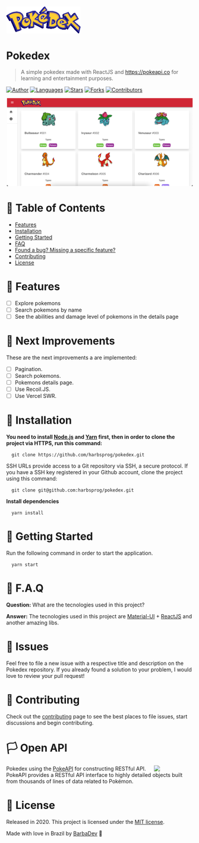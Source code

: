 <p align="left">
   <img src=".github/images/logo.webp" width="200"/>
</p>

# Pokedex

> A simple pokedex made with ReactJS and https://pokeapi.co for learning and entertainment purposes.

[![Author](https://img.shields.io/badge/author-Barbadev-DB3D44?style=flat-square)](https://github.com/devbarba)
[![Languages](https://img.shields.io/github/languages/count/DevBarba/pokedex?color=%DB3D44&style=flat-square)](#)
[![Stars](https://img.shields.io/github/stars/DevBarba/pokedex?color=DB3D44&style=flat-square)](https://github.com/DevBarba/pokedex/stargazers)
[![Forks](https://img.shields.io/github/forks/DevBarba/pokedex?color=%DB3D44&style=flat-square)](https://github.com/DevBarba/pokedex/network/members)
[![Contributors](https://img.shields.io/github/contributors/DevBarba/pokedex?color=DB3D44&style=flat-square)](https://github.com/DevBarba/pokedex/graphs/contributors)

<p align="center">
   <img src=".github/images/pokedex-1.png" width="500"/>
</p>

# :pushpin: Table of Contents

- [Features](#rocket-features)
- [Installation](#construction_worker-installation)
- [Getting Started](#runner-getting-started)
- [FAQ](#postbox-faq)
- [Found a bug? Missing a specific feature?](#bug-issues)
- [Contributing](#tada-contributing)
- [License](#closed_book-license)

# :rocket: Features

- [ ] Explore pokemons
- [ ] Search pokemons by name
- [ ] See the abilities and damage level of pokemons in the details page

# :dart: Next Improvements

These are the next improvements a are implemented:
- [ ] Pagination.
- [ ] Search pokemons.
- [ ] Pokemons details page.
- [ ] Use Recoil.JS.
- [ ] Use Vercel SWR.

# :construction_worker: Installation

**You need to install [Node.js](https://pt-br.reactjs.org/) and [Yarn](https://yarnpkg.com/) first, then in order to clone the project via HTTPS, run this command:**

```
  git clone https://github.com/harbsprog/pokedex.git
```

SSH URLs provide access to a Git repository via SSH, a secure protocol. If you have a SSH key registered in your Github account, clone the project using this command:

```
  git clone git@github.com:harbsprog/pokedex.git
```

**Install dependencies**

```
  yarn install
```

# :runner: Getting Started

Run the following command in order to start the application.

```
  yarn start
```

# :postbox: F.A.Q

**Question:** What are the tecnologies used in this project?

**Answer:** The tecnologies used in this project are [Material-UI](https://material-ui.com/components/drawers/) + [ReactJS](https://reactjs.org/) and another amazing libs.

# :bug: Issues

Feel free to file a new issue with a respective title and description on the Pokedex repository. If you already found a solution to your problem, I would love to review your pull request!

# :tada: Contributing

Check out the [contributing](https://github.com/harbsprog/pokedex/blob/master/CONTRIBUTING.md) page to see the best places to file issues, start discussions and begin contributing.

# :white_flag: Open API

<img src="https://user-images.githubusercontent.com/24237865/83422649-d1b1d980-a464-11ea-8c91-a24fdf89cd6b.png" align="right" width="21%"/>

Pokedex using the [PokeAPI](https://pokeapi.co/) for constructing RESTful API.<br>
PokeAPI provides a RESTful API interface to highly detailed objects built from thousands of lines of data related to Pokémon.

# :closed_book: License

Released in 2020.
This project is licensed under the [MIT license](https://github.com/harbsprog/pokedex/master/LICENSE).

Made with love in Brazil by [BarbaDev](https://github.com/devbarba) 🚀
